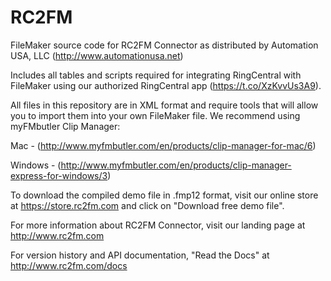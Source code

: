 # RC2FM
FileMaker source code for RC2FM Connector as distributed by Automation USA, LLC (http://www.automationusa.net)

Includes all tables and scripts required for integrating RingCentral with FileMaker using our authorized RingCentral app (https://t.co/XzKvvUs3A9).

All files in this repository are in XML format and require tools that will allow you to import them into your own FileMaker file. We recommend using myFMbutler Clip Manager:

Mac - (http://www.myfmbutler.com/en/products/clip-manager-for-mac/6) 

Windows - (http://www.myfmbutler.com/en/products/clip-manager-express-for-windows/3)

To download the compiled demo file in .fmp12 format, visit our online store at https://store.rc2fm.com and click on "Download free demo file".

For more information about RC2FM Connector, visit our landing page at http://www.rc2fm.com 

For version history and API documentation, "Read the Docs" at http://www.rc2fm.com/docs
